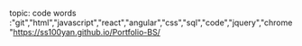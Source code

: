 topic: code
words :"git","html","javascript","react","angular","css","sql","code","jquery","chrome"https://ss100yan.github.io/Portfolio-BS/